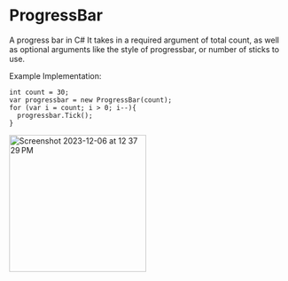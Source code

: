 # ProgressBar
A progress bar in C#
It takes in a required argument of total count, as well as optional arguments like the style of progressbar, or number of sticks to use.


Example Implementation:

`int count = 30;` \
`var progressbar = new ProgressBar(count);` \
`for (var i = count; i > 0; i--){` \
`  progressbar.Tick();` \
`}` 

<img width="247" alt="Screenshot 2023-12-06 at 12 37 29 PM" src="https://github.com/hamza-siddiq/ProgressBar/assets/92462002/dc274db3-dc5f-4a0d-af94-a62b2e9acb6a">
